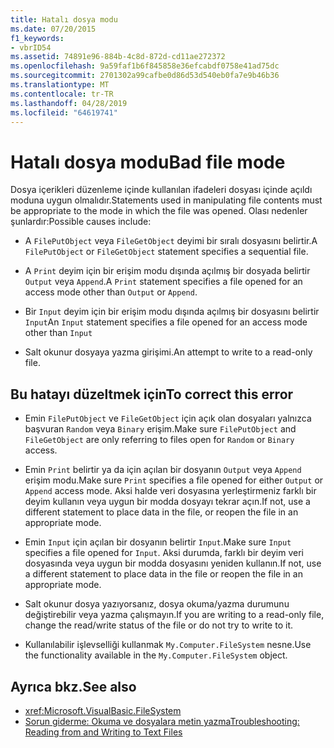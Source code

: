 ```yaml
---
title: Hatalı dosya modu
ms.date: 07/20/2015
f1_keywords:
- vbrID54
ms.assetid: 74891e96-884b-4c8d-872d-cd11ae272372
ms.openlocfilehash: 9a59faf1b6f845858e36efcabdf0758e41ad75dc
ms.sourcegitcommit: 2701302a99cafbe0d86d53d540eb0fa7e9b46b36
ms.translationtype: MT
ms.contentlocale: tr-TR
ms.lasthandoff: 04/28/2019
ms.locfileid: "64619741"
---
```

# <a name="bad-file-mode"></a><span data-ttu-id="173ba-102">Hatalı dosya modu</span><span class="sxs-lookup"><span data-stu-id="173ba-102">Bad file mode</span></span>
<span data-ttu-id="173ba-103">Dosya içerikleri düzenleme içinde kullanılan ifadeleri dosyası içinde açıldı moduna uygun olmalıdır.</span><span class="sxs-lookup"><span data-stu-id="173ba-103">Statements used in manipulating file contents must be appropriate to the mode in which the file was opened.</span></span> <span data-ttu-id="173ba-104">Olası nedenler şunlardır:</span><span class="sxs-lookup"><span data-stu-id="173ba-104">Possible causes include:</span></span>  
  
- <span data-ttu-id="173ba-105">A `FilePutObject` veya `FileGetObject` deyimi bir sıralı dosyasını belirtir.</span><span class="sxs-lookup"><span data-stu-id="173ba-105">A `FilePutObject` or `FileGetObject` statement specifies a sequential file.</span></span>  
  
- <span data-ttu-id="173ba-106">A `Print` deyim için bir erişim modu dışında açılmış bir dosyada belirtir `Output` veya `Append`.</span><span class="sxs-lookup"><span data-stu-id="173ba-106">A `Print` statement specifies a file opened for an access mode other than `Output` or `Append`.</span></span>  
  
- <span data-ttu-id="173ba-107">Bir `Input` deyim için bir erişim modu dışında açılmış bir dosyasını belirtir `Input`</span><span class="sxs-lookup"><span data-stu-id="173ba-107">An `Input` statement specifies a file opened for an access mode other than `Input`</span></span>  
  
- <span data-ttu-id="173ba-108">Salt okunur dosyaya yazma girişimi.</span><span class="sxs-lookup"><span data-stu-id="173ba-108">An attempt to write to a read-only file.</span></span>  
  
## <a name="to-correct-this-error"></a><span data-ttu-id="173ba-109">Bu hatayı düzeltmek için</span><span class="sxs-lookup"><span data-stu-id="173ba-109">To correct this error</span></span>  
  
- <span data-ttu-id="173ba-110">Emin `FilePutObject` ve `FileGetObject` için açık olan dosyaları yalnızca başvuran `Random` veya `Binary` erişim.</span><span class="sxs-lookup"><span data-stu-id="173ba-110">Make sure `FilePutObject` and `FileGetObject` are only referring to files open for `Random` or `Binary` access.</span></span>  
  
- <span data-ttu-id="173ba-111">Emin `Print` belirtir ya da için açılan bir dosyanın `Output` veya `Append` erişim modu.</span><span class="sxs-lookup"><span data-stu-id="173ba-111">Make sure `Print` specifies a file opened for either `Output` or `Append` access mode.</span></span> <span data-ttu-id="173ba-112">Aksi halde veri dosyasına yerleştirmeniz farklı bir deyim kullanın veya uygun bir modda dosyayı tekrar açın.</span><span class="sxs-lookup"><span data-stu-id="173ba-112">If not, use a different statement to place data in the file, or reopen the file in an appropriate mode.</span></span>  
  
- <span data-ttu-id="173ba-113">Emin `Input` için açılan bir dosyanın belirtir `Input`.</span><span class="sxs-lookup"><span data-stu-id="173ba-113">Make sure `Input` specifies a file opened for `Input`.</span></span> <span data-ttu-id="173ba-114">Aksi durumda, farklı bir deyim veri dosyasında veya uygun bir modda dosyasını yeniden kullanın.</span><span class="sxs-lookup"><span data-stu-id="173ba-114">If not, use a different statement to place data in the file or reopen the file in an appropriate mode.</span></span>  
  
- <span data-ttu-id="173ba-115">Salt okunur dosya yazıyorsanız, dosya okuma/yazma durumunu değiştirebilir veya yazma çalışmayın.</span><span class="sxs-lookup"><span data-stu-id="173ba-115">If you are writing to a read-only file, change the read/write status of the file or do not try to write to it.</span></span>  
  
- <span data-ttu-id="173ba-116">Kullanılabilir işlevselliği kullanmak `My.Computer.FileSystem` nesne.</span><span class="sxs-lookup"><span data-stu-id="173ba-116">Use the functionality available in the `My.Computer.FileSystem` object.</span></span>  
  
## <a name="see-also"></a><span data-ttu-id="173ba-117">Ayrıca bkz.</span><span class="sxs-lookup"><span data-stu-id="173ba-117">See also</span></span>

- <xref:Microsoft.VisualBasic.FileSystem>
- [<span data-ttu-id="173ba-118">Sorun giderme: Okuma ve dosyalara metin yazma</span><span class="sxs-lookup"><span data-stu-id="173ba-118">Troubleshooting: Reading from and Writing to Text Files</span></span>](../../../visual-basic/developing-apps/programming/drives-directories-files/troubleshooting-reading-from-and-writing-to-text-files.md)
